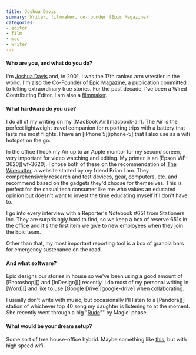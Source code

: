 ```yaml
---
title: Joshua Davis
summary: Writer, filmmaker, co-founder (Epic Magazine)
categories:
- editor
- film
- mac
- writer
---
```


#### Who are you, and what do you do?

I'm [Joshua Davis](http://www.joshuadavis.net/ "Joshua's website.") and, in 2001, I was the 17th ranked arm wrestler in the world. I'm also the Co-Founder of [Epic Magazine](http://www.epicmagazine.com/ "A magazine of true stories."), a publication committed to telling extraordinary true stories. For the past decade, I've been a Wired Contributing Editor. I am also a [filmmaker](http://www.imdb.com/name/nm0202952/ "Joshua's IMDB entry.").

#### What hardware do you use?

I do all of my writing on my [MacBook Air][macbook-air]. The Air is the perfect lightweight travel companion for reporting trips with a battery that lasts me most flights. I have an [iPhone 5][iphone-5] that I also use as a wifi hotspot on the go.

In the office I hook my Air up to an Apple monitor for my second screen, very important for video watching and editing. My printer is an [Epson WF-3620][wf-3620]. I chose both of these on the recommendation of [The Wirecutter](http://thewirecutter.com/ "A tech research and review site."), a website started by my friend Brian Lam. They comprehensively research and test devices, gear, computers, etc. and recommend based on the gadgets they'd choose for themselves. This is perfect for the casual tech consumer like me who values an educated opinion but doesn't want to invest the time educating myself if I don't have to.

I go into every interview with a Reporter's Notebook #651 from Stationers Inc. They are surprisingly hard to find, so we keep a box of reserve 651s in the office and it's the first item we give to new employees when they join the Epic team.

Other than that, my most important reporting tool is a box of granola bars for emergency sustenance on the road.

#### And what software?

Epic designs our stories in house so we've been using a good amount of [Photoshop][] and [InDesign][] recently. I do most of my personal writing in [Word][] and like to use [Google Drive][google-drive] when collaborating.

I usually don't write with music, but occasionally I'll listen to a [Pandora][] station of whichever top 40 song my daughter is listening to at the moment. She recently went through a big "[Rude](https://www.youtube.com/watch?v=PIh2xe4jnpk "The film clip for 'Rude' on YouTube.")"" by Magic! phase.

#### What would be your dream setup?

Some sort of tree house-office hybrid. Maybe something like [this](http://updatedhome.com/amazing-tree-house-homes/ "An article about fancy tree house homes."), but with high speed wifi.
